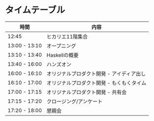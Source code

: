 タイムテーブル
==============

| 時間          | 内容                                      |
| ------------- | ----------------------------------------- |
| 12:45         | ヒカリエ11階集合                          |
| 13:00 - 13:10 | オープニング                              |
| 13:10 - 13:40 | Haskellの概要                             |
| 13:40 - 16:00 | ハンズオン                                |
| 16:00 - 16:10 | オリジナルプロダクト開発 - アイディア出し |
| 16:10 - 17:00 | オリジナルプロダクト開発 - もくもくタイム |
| 17:00 - 17:15 | オリジナルプロダクト開発 - 共有会         |
| 17:15 - 17:20 | クロージング/アンケート                   |
| 17:20 - 18:00 | 懇親会                                    |
